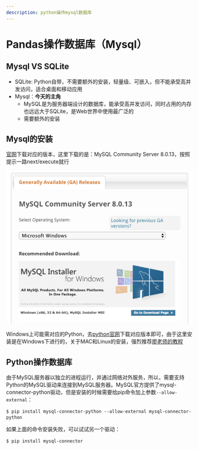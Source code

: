 ```yaml
---
description: python操作mysql数据库
---
```


# Pandas操作数据库（Mysql）

## Mysql VS SQLite

*  SQLite: Python自带，不需要额外的安装，轻量级、可嵌入，但不能承受高并发访问，适合桌面和移动应用
* Mysql：**今天的主角**
  * MySQL是为服务器端设计的数据库，能承受高并发访问，同时占用的内存也远远大于SQLite，是Web世界中使用最广泛的
  * 需要额外的安装

## Mysql的安装

[官网](https://dev.mysql.com/downloads/mysql/)下载对应的版本，这里下载的是：MySQL Community Server 8.0.13，按照提示一路next/execute就行

![](../.gitbook/assets/image%20%286%29.png)

Windows上可能需对应的Python，去[python官网](https://www.python.org/downloads/windows/)下载对应版本即可，由于这里安装是在Windows下进行的，关于MAC和Linux的安装，强烈推荐[廖老师的教程](https://www.liaoxuefeng.com/wiki/0014316089557264a6b348958f449949df42a6d3a2e542c000/0014320107391860b39da6901ed41a296e574ed37104752000)

## Python操作数据库

由于MySQL服务器以独立的进程运行，并通过网络对外服务，所以，需要支持Python的MySQL驱动来连接到MySQL服务器。MySQL官方提供了mysql-connector-python驱动，但是安装的时候需要给pip命令加上参数`--allow-external`：

```text
$ pip install mysql-connector-python --allow-external mysql-connector-python
```

如果上面的命令安装失败，可以试试另一个驱动：

```text
$ pip install mysql-connector
```

